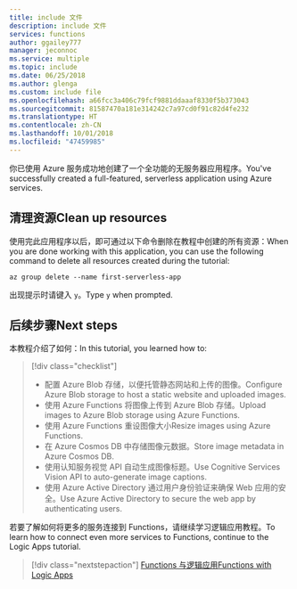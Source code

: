 ```yaml
---
title: include 文件
description: include 文件
services: functions
author: ggailey777
manager: jeconnoc
ms.service: multiple
ms.topic: include
ms.date: 06/25/2018
ms.author: glenga
ms.custom: include file
ms.openlocfilehash: a66fcc3a406c79fcf9881ddaaaf8330f5b373043
ms.sourcegitcommit: 81587470a181e314242c7a97cd0f91c82d4fe232
ms.translationtype: HT
ms.contentlocale: zh-CN
ms.lasthandoff: 10/01/2018
ms.locfileid: "47459985"
---
```

<span data-ttu-id="757d4-103">你已使用 Azure 服务成功地创建了一个全功能的无服务器应用程序。</span><span class="sxs-lookup"><span data-stu-id="757d4-103">You've successfully created a full-featured, serverless application using Azure services.</span></span>

## <a name="clean-up-resources"></a><span data-ttu-id="757d4-104">清理资源</span><span class="sxs-lookup"><span data-stu-id="757d4-104">Clean up resources</span></span>

<span data-ttu-id="757d4-105">使用完此应用程序以后，即可通过以下命令删除在教程中创建的所有资源：</span><span class="sxs-lookup"><span data-stu-id="757d4-105">When you are done working with this application, you can use the following command to delete all resources created during the tutorial:</span></span>

```azurecli
az group delete --name first-serverless-app
```

<span data-ttu-id="757d4-106">出现提示时请键入 `y`。</span><span class="sxs-lookup"><span data-stu-id="757d4-106">Type `y` when prompted.</span></span>  

## <a name="next-steps"></a><span data-ttu-id="757d4-107">后续步骤</span><span class="sxs-lookup"><span data-stu-id="757d4-107">Next steps</span></span>

<span data-ttu-id="757d4-108">本教程介绍了如何：</span><span class="sxs-lookup"><span data-stu-id="757d4-108">In this tutorial, you learned how to:</span></span>
> [!div class="checklist"]
> * <span data-ttu-id="757d4-109">配置 Azure Blob 存储，以便托管静态网站和上传的图像。</span><span class="sxs-lookup"><span data-stu-id="757d4-109">Configure Azure Blob storage to host a static website and uploaded images.</span></span>
> * <span data-ttu-id="757d4-110">使用 Azure Functions 将图像上传到 Azure Blob 存储。</span><span class="sxs-lookup"><span data-stu-id="757d4-110">Upload images to Azure Blob storage using Azure Functions.</span></span>
> * <span data-ttu-id="757d4-111">使用 Azure Functions 重设图像大小</span><span class="sxs-lookup"><span data-stu-id="757d4-111">Resize images using Azure Functions.</span></span>
> * <span data-ttu-id="757d4-112">在 Azure Cosmos DB 中存储图像元数据。</span><span class="sxs-lookup"><span data-stu-id="757d4-112">Store image metadata in Azure Cosmos DB.</span></span>
> * <span data-ttu-id="757d4-113">使用认知服务视觉 API 自动生成图像标题。</span><span class="sxs-lookup"><span data-stu-id="757d4-113">Use Cognitive Services Vision API to auto-generate image captions.</span></span>
> * <span data-ttu-id="757d4-114">使用 Azure Active Directory 通过用户身份验证来确保 Web 应用的安全。</span><span class="sxs-lookup"><span data-stu-id="757d4-114">Use Azure Active Directory to secure the web app by authenticating users.</span></span>

<span data-ttu-id="757d4-115">若要了解如何将更多的服务连接到 Functions，请继续学习逻辑应用教程。</span><span class="sxs-lookup"><span data-stu-id="757d4-115">To learn how to connect even more services to Functions, continue to the Logic Apps tutorial.</span></span> 

> [!div class="nextstepaction"]
> [<span data-ttu-id="757d4-116">Functions 与逻辑应用</span><span class="sxs-lookup"><span data-stu-id="757d4-116">Functions with Logic Apps</span></span>](https://docs.microsoft.com/azure/azure-functions/functions-twitter-email)
